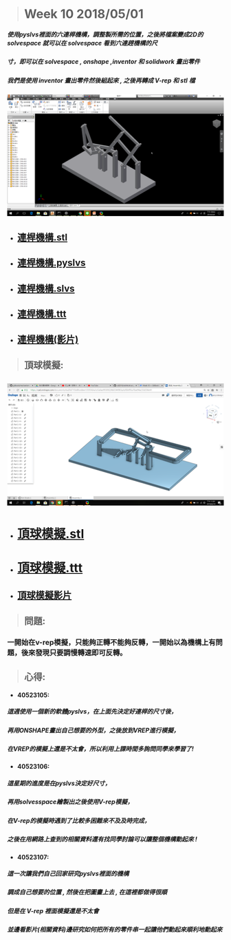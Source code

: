 > # Week 10  2018/05/01

##### 使用pyslvs裡面的六連桿機構，調整製所需的位置，之後將檔案變成2D的 solvespace 就可以在 solvespace 看到六連趕機構的尺

##### 寸，即可以在 solvespace , onshape  ,inventor 和 solidwork 畫出零件

##### 我們是使用 inventor 畫出零件然後組起來 , 之後再轉成 V-rep 和 stl 檔

![](../assets/Inventor_2018-05-08_21-02-54.png)

* ## [連桿機構.stl](https://github.com/s40523107/cd2018/blob/gh-pages/%E9%84%AD%E4%BD%A9%E5%AE%9C/w10/%E7%B5%84%E5%90%881%28new%29.stl)
* ## [連桿機構.pyslvs](https://github.com/s40523107/cd2018/blob/gh-pages/%E9%84%AD%E4%BD%A9%E5%AE%9C/w10/Ball%20lifter%20.pyslvs)
* ## [連桿機構.slvs](https://github.com/s40523107/cd2018/blob/gh-pages/%E9%84%AD%E4%BD%A9%E5%AE%9C/w10/Ball%20lifter%20.slvs)
* ## [連桿機構.ttt](https://github.com/s40523107/cd2018/blob/gh-pages/%E9%84%AD%E4%BD%A9%E5%AE%9C/w10/Ball%20lifter(4).ttt)
* ## [連桿機構\(影片\)](https://www.youtube.com/watch?v=TrOpN5cqAXM&feature=youtu.be)

> ## 頂球模擬:

## ![](../assets/chrome_2018-06-19_23-01-47.png)

* # [頂球模擬.stl](https://github.com/s40523107/cd2018/blob/gh-pages/%E9%84%AD%E4%BD%A9%E5%AE%9C/w10/Assembly%202.stl)
* # [頂球模擬.ttt](https://github.com/s40523107/cd2018/blob/gh-pages/%E9%84%AD%E4%BD%A9%E5%AE%9C/w10/sixlink.ttt)
* ## [頂球模擬影片](https://www.youtube.com/watch?v=imADWrx81wM&feature=youtu.be)

> ## 問題:

### 一開始在v-rep模擬，只能夠正轉不能夠反轉，一開始以為機構上有問題，後來發現只要調慢轉速即可反轉。

> ## 心得:

* #### 40523105:

##### **這週使用一個新的軟體pyslvs，在上面先決定好連桿的尺寸後，**

##### **再用ONSHAPE畫出自己想要的外型，之後放到VREP進行模擬，**

##### **在VREP的模擬上還是不太會，所以利用上課時間多詢問同學來學習了!**

* #### 40523106:

##### 這星期的進度是在pyslvs決定好尺寸，

##### 再用solvesspace繪製出之後使用V-rep模擬，

##### 在V-rep的模擬時遇到了比較多困難來不及及時完成，

##### 之後在用網路上查到的相關資料還有找同學討論可以讓整個機構動起來 !

* #### 40523107:

##### 這一次讓我們自己回家研究pyslvs裡面的機構

##### 調成自己想要的位置 , 然後在把圖畫上去 , 在這裡都做得很順

##### 但是在 V-rep 裡面模擬還是不太會

##### 並邊看影片\(相關資料\)邊研究如何把所有的零件串一起讓他們動起來順利地動起來



